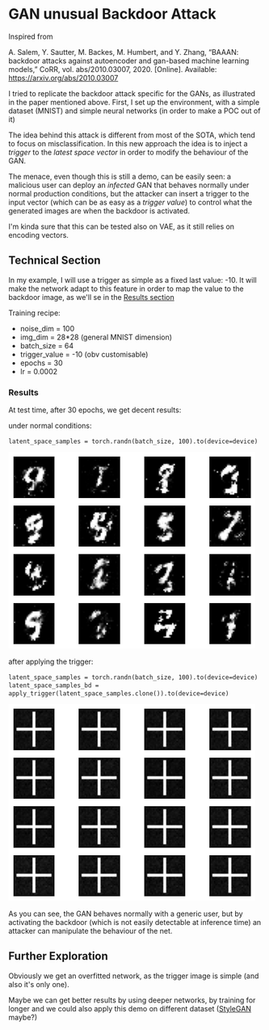 # GAN unusual Backdoor Attack

Inspired from

A. Salem, Y. Sautter, M. Backes, M. Humbert, and Y. Zhang, “BAAAN:
backdoor attacks against autoencoder and gan-based machine learning
models,” CoRR, vol. abs/2010.03007, 2020. [Online]. Available:
https://arxiv.org/abs/2010.03007

I tried to replicate the backdoor attack specific for the GANs, as illustrated in the paper mentioned above.
First, I set up the environment, with a simple dataset (MNIST) and simple neural networks (in order to make a POC out of it)

The idea behind this attack is different from most of the SOTA, which tend to focus on misclassification. In this new approach the idea is to inject a _trigger_ to the _latest space vector_ in order to modify the behaviour of the GAN.

The menace, even though this is still a demo, can be easily seen: a malicious user can deploy an _infected_ GAN that behaves normally under normal production conditions, but the attacker can insert a trigger to the input vector (which can be as easy as a _trigger value_) to control what the generated images are when the backdoor is activated.

I'm kinda sure that this can be tested also on VAE, as it still relies on encoding vectors.

## Technical Section

In my example, I will use a trigger as simple as a fixed last value: -10. It will make the network adapt to this feature in order to map the value to the backdoor image, as we'll se in the [Results section](#-results)

Training recipe:
- noise_dim = 100
- img_dim = 28*28 (general MNIST dimension)
- batch_size = 64
- trigger_value = -10  (obv customisable)
- epochs = 30
- lr = 0.0002

### Results

At test time, after 30 epochs, we get decent results:

under normal conditions:
```
latent_space_samples = torch.randn(batch_size, 100).to(device=device)
```
![normal conditions](https://github.com/mattiasospetti/GAN-Backdoor-Injection/blob/main/normal.png)

after applying the trigger:

```
latent_space_samples = torch.randn(batch_size, 100).to(device=device)
latent_space_samples_bd = apply_trigger(latent_space_samples.clone()).to(device=device)
```
![triggered conditions](https://github.com/mattiasospetti/GAN-Backdoor-Injection/blob/main/trigger.png)

As you can see, the GAN behaves normally with a generic user, but by activating the backdoor (which is not easily detectable at inference time) an attacker can manipulate the behaviour of the net.

## Further Exploration

Obviously we get an overfitted network, as the trigger image is simple (and also it's only one).

Maybe we can get better results by using deeper networks, by training for longer and we could also apply this demo on different dataset ([StyleGAN](https://github.com/NVlabs/stylegan) maybe?)

